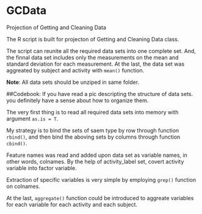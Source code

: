 GCData
======

Projection of Getting and Cleaning Data

The R script is built for projecton of Getting and Cleaning Data class.

The script can reunite all the required data sets into one complete set.
And, the finnal data set includes only the measurements on the mean and standard deviation for each measurement.
At the last, the data set was aggreated by subject and activity with `mean()` function.

**Note**: All data sets should be unziped in same folder.


##Codebook:
  If you have read a pic descripting the structure of data sets. you definitely have a sense about how to organize them.
  
  The very first thing is to read all required data sets into memory with argument `as.is = T`.
  
  My strategy is to bind the sets of saem type by row through function `rbind()`, and then bind the aboving sets by columns through function `cbind()`. 
  
  Feature names was read and added upon data set as variable names, in other words, colnames. 
  By the help of activity_label set, covert activity variable into factor variable.
  
  Extraction of specific variables is very simple by employing `grep()` function on colnames.
  
  At the last, `aggregate()` function could be introduced to aggreate variables for each variable for each activity and each subject.

